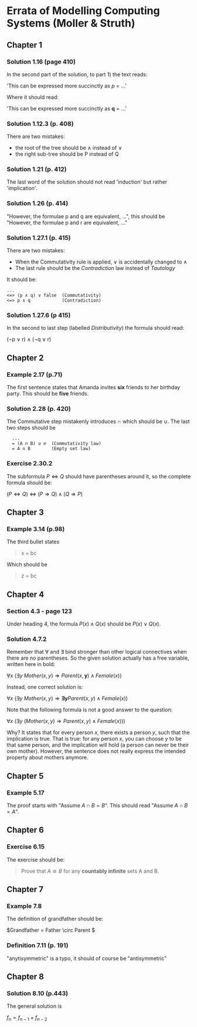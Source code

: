 # Errata of Modelling Computing Systems (Moller & Struth)

## Chapter 1
### Solution 1.16 (page 410)

In the second part of the solution, to part 1) the text reads:

'This can be expressed more succinctly as *p* = ...'

Where it should read:

'This can be expressed more succinctly as **q** = ...'

### Solution 1.12.3 (p. 408)
There are two mistakes:
* the root of the tree should be ∧ instead of ∨
* the right sub-tree should be P instead of Q

### Solution 1.21 (p. 412)
The last word of the solution should not read 'induction' but rather 'implication'.

### Solution 1.26 (p. 414)

"However, the formulae p and q are equivalent, ...", this should be "However,
the formulae p and r are equivalent, ..."

### Solution 1.27.1 (p. 415)
There are two mistakes:

* When the Commutativity rule is applied, ∨ is accidentally changed to ∧
* The last rule should be the _Contradiction_ law instead of _Tautology_

It should be:

```
...
<=> (p ∧ q) ∨ false  (Commutativity)
<=> p ∧ q            (Contradiction)
```
### Solution 1.27.6 (p 415)

In the second to last step (labelled *Distributivity*) the formula should read:

(¬p ∨ r) ∧ (¬q ∨ r) 


## Chapter 2

### Example 2.17 (p.71)

The first sentence states that Amanda invites **six** friends to her birthday party. This should be **five** friends.


### Solution 2.28 (p. 420)

The Commutative step mistakenly introduces ∩ which should be ∪. The last two steps should be

```
  ...
  = (A ∩ B) ∪ ∅  (Commutativity law)
  = A ∩ B        (Empty set law)
```

### Exercise 2.30.2
The subformula $P \Leftrightarrow Q$ should have parentheses around it, so the complete formula should be:

$(P \Leftrightarrow Q) ~ \Leftrightarrow ~ (P \Rightarrow Q) \wedge (Q \Rightarrow P)$


## Chapter 3

### Example 3.14 (p.98)

The third bullet states

> x = bc

Which should be

> z = bc


## Chapter 4

### Section 4.3 - page 123

Under heading 4, the formula $P(x) \wedge Q(x)$ should be $P(x) \vee Q(x)$.
 
### Solution 4.7.2

Remember that $\forall$ and $\exists$ bind stronger than other logical connectives when there are no parentheses. So the given solution actually has a free variable, written here in bold:

$\forall x ~ (\exists y ~ Mother(x, y) \Rightarrow Parent(x, \textbf{y}) \wedge Female(x))$

Instead, one correct solution is:

$\forall x ~ (\exists y ~ Mother(x, y) \Rightarrow \mathbf{\exists y} Parent(x, y) \wedge Female(x))$

Note that the following formula is not a good answer to the question:

$\forall x ~ (\exists y ~ (Mother(x, y) \Rightarrow Parent(x, y) \wedge Female(x)))$

Why? It states that for every person $x$, there exists a person $y$, such that the implication is true. That is true: for any person $x$, you can choose $y$ to be that same person, and the implication will hold (a person can never be their own mother). However, the sentence does not really express the intended property about mothers anymore.

## Chapter 5

### Example 5.17

The proof starts with "Assume $A \cap B = B$". This should read "Assume $A \cap B = A$".

## Chapter 6

### Exercise 6.15
The exercise should be:

> Prove that $A \cong B$ for any __countably infinite__ sets A and B.


## Chapter 7

### Example 7.8
The definition of grandfather should be:

$Grandfather = Father \circ Parent $


### Definition 7.11 (p. 191)
"anytisymmetric" is a typo, it should of course be "antisymmetric"


## Chapter 8

### Solution 8.10 (p.443)
The general solution is

$f_n = f_{n-1} + f_{n-2}$
